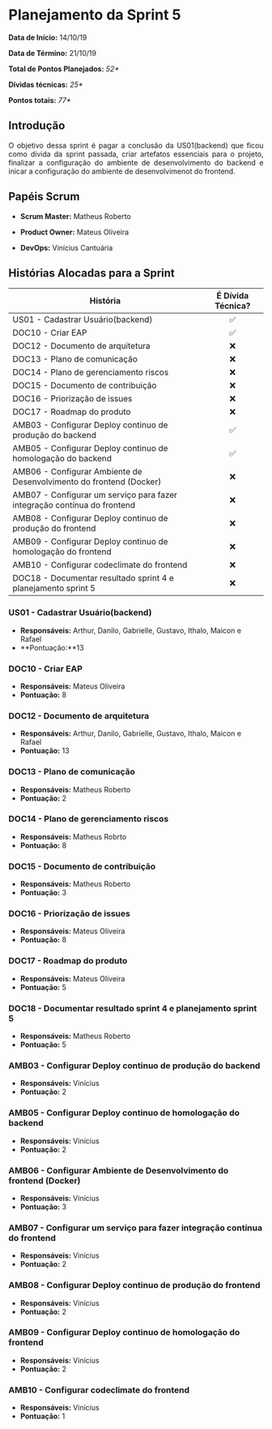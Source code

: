 # Planejamento da Sprint 5

**Data de Início:** 14/10/19

**Data de Término:** 21/10/19

**Total de Pontos Planejados:** _52*_

**Dívidas técnicas:** _25*_

**Pontos totais:** _77*_

## Introdução
<p align = "justify"> 
O objetivo dessa sprint é pagar a conclusão da US01(backend) que ficou como dívida da sprint passada, criar artefatos essenciais para o projeto, finalizar a configuração do ambiente de desenvolvimento do backend e inicar a configuração do ambiente de desenvolvimenot do frontend. 
</p>

## Papéis Scrum

* **Scrum Master:** Matheus Roberto

* **Product Owner:** Mateus Oliveira

* **DevOps:** Vinícius Cantuária


## Histórias Alocadas para a Sprint
 
| História | É Dívida Técnica? |
| -------- | :----: |
| US01 - Cadastrar Usuário(backend) | :white_check_mark: |
| DOC10 - Criar EAP | :white_check_mark: |
| DOC12 - Documento de arquitetura | :x: |
| DOC13 - Plano de comunicação | :x: |
| DOC14 - Plano de gerenciamento riscos | :x: |
| DOC15 - Documento de contribuição | :x: |
| DOC16 - Priorização de issues | :x: |
| DOC17 - Roadmap do produto | :x: |
| AMB03 - Configurar Deploy continuo de produção do backend | :white_check_mark: | 
| AMB05 - Configurar Deploy continuo de homologação do backend | :white_check_mark: | 
| AMB06 - Configurar Ambiente de Desenvolvimento do frontend (Docker) | :x: | 
| AMB07 - Configurar um serviço para fazer integração contínua do frontend | :x: | 
| AMB08 - Configurar Deploy continuo de produção do frontend | :x: | 
| AMB09 - Configurar Deploy continuo de homologação do frontend | :x: | 
| AMB10 - Configurar codeclimate do frontend | :x: |
| DOC18 - Documentar resultado sprint 4 e planejamento sprint 5 | :x: |

### US01 - Cadastrar Usuário(backend)
* **Responsáveis:** Arthur, Danilo, Gabrielle, Gustavo, Ithalo, Maicon e Rafael
* **Pontuação:**13

### DOC10 - Criar EAP
* **Responsáveis:** Mateus Oliveira
* **Pontuação:** 8

### DOC12 - Documento de arquitetura
* **Responsáveis:** Arthur, Danilo, Gabrielle, Gustavo, Ithalo, Maicon e Rafael
* **Pontuação:** 13

### DOC13 - Plano de comunicação
* **Responsáveis:** Matheus Roberto
* **Pontuação:** 2

### DOC14 - Plano de gerenciamento riscos
* **Responsáveis:** Matheus Robrto
* **Pontuação:** 8

### DOC15 - Documento de contribuição
* **Responsáveis:** Matheus Roberto
* **Pontuação:** 3

### DOC16 - Priorização de issues
* **Responsáveis:** Mateus Oliveira
* **Pontuação:** 8

### DOC17 - Roadmap do produto
* **Responsáveis:** Mateus Oliveira
* **Pontuação:** 5

### DOC18 - Documentar resultado sprint 4 e planejamento sprint 5
* **Responsáveis:** Matheus Roberto
* **Pontuação:** 5

### AMB03 - Configurar Deploy continuo de produção do backend
* **Responsáveis:** Vinícius
* **Pontuação:** 2

### AMB05 - Configurar Deploy continuo de homologação do backend
* **Responsáveis:** Vinícius
* **Pontuação:** 2

### AMB06 - Configurar Ambiente de Desenvolvimento do frontend (Docker)
* **Responsáveis:** Vinícius
* **Pontuação:** 3

### AMB07 - Configurar um serviço para fazer integração contínua do frontend
* **Responsáveis:** Vinícius
* **Pontuação:** 2

### AMB08 - Configurar Deploy continuo de produção do frontend
* **Responsáveis:** Vinícius
* **Pontuação:** 2

### AMB09 - Configurar Deploy continuo de homologação do frontend
* **Responsáveis:** Vinícius
* **Pontuação:** 2

### AMB10 - Configurar codeclimate do frontend
* **Responsáveis:** Vinícius
* **Pontuação:** 1
